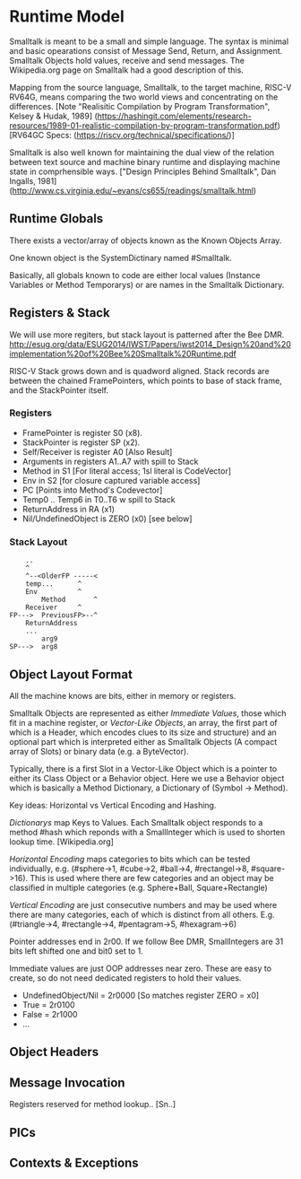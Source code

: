# Runtime Model

Smalltalk is meant to be a small and simple language.
The syntax is minimal and basic opearations consist of Message Send, Return, and Assignment.
Smalltalk Objects hold values, receive and send messages.
The Wikipedia.org page on Smalltalk had a good description of this.

Mapping from the source language, Smalltalk, to the target machine, RISC-V RV64G,
means comparing the two world views and concentrating on the differences.
[Note "Realisitic Compilation by Program Transformation", Kelsey & Hudak, 1989]
(https://hashingit.com/elements/research-resources/1989-01-realistic-compilation-by-program-transformation.pdf)
[RV64GC Specs: (https://riscv.org/technical/specifications/)] 

Smalltalk is also well known for maintaining the dual view of the relation
between text source and machine binary runtime and displaying machine state
in comprhensible ways.
["Design Principles Behind Smalltalk", Dan Ingalls, 1981]
(http://www.cs.virginia.edu/~evans/cs655/readings/smalltalk.html)

## Runtime Globals

There exists a vector/array of objects known as the Known Objects Array.

One known object is the SystemDictinary named #Smalltalk.

Basically, all globals known to code are either local values
(Instance Variables or Method Temporarys) or are names in the Smalltalk Dictionary.

## Registers & Stack

We will use more regiters, but stack layout is patterned after the Bee DMR.
http://esug.org/data/ESUG2014/IWST/Papers/iwst2014_Design%20and%20implementation%20of%20Bee%20Smalltalk%20Runtime.pdf 

RISC-V Stack grows down and is quadword aligned.
Stack records are between the chained FramePointers, which points to base of stack frame, and the StackPointer itself.

### Registers

- FramePointer is register S0 (x8).
- StackPointer is register SP (x2).
- Self/Receiver is register A0 [Also Result]
- Arguments in registers A1..A7 with spill to Stack
- Method in S1 [For literal access; 1sl literal is CodeVector]
- Env in S2 [for closure captured variable access]
- PC [Points into Method's Codevector]
- Temp0 .. Temp6 in T0..T6 w spill to Stack
- ReturnAddress in RA (x1)
- Nil/UndefinedObject is ZERO (x0) [see below]

### Stack Layout
```
    ..    
    ^
    ^--<OlderFP -----<
	temp...      ^
	Env          ^
        Method       ^
	Receiver     ^
FP--->  PreviousFP>--^
	ReturnAddress
	...
        arg9
SP--->  arg8
```

## Object Layout Format

All the machine knows are bits, either in memory or registers.

Smalltalk Objects are represented as either
_Immediate Values_, those which fit in a machine register,
or
_Vector-Like Objects_, an array, the first part of which is a Header,
which encodes clues to its size and structure) and an optional part which is
interpreted either as Smalltalk Objects (A compact array of Slots) or
binary data (e.g. a ByteVector).

Typically, there is a first Slot in a Vector-Like Object which is a pointer
to either its Class Object or a Behavior object.  Here we use a Behavior object
which is basically a Method Dictionary, a Dictionary of (Symbol -> Method).

Key ideas: Horizontal vs Vertical Encoding and Hashing.

_Dictionarys_ map Keys to Values.
Each Smalltalk object responds to a method #hash which reponds with a SmallInteger
which is used to shorten lookup time. [Wikipedia.org]

_Horizontal Encoding_ maps categories to bits which can be tested individually,
e.g. (#sphere->1, #cube->2, #ball->4, #rectangel->8, #square->16).
This is used where there are few
categories and an object may be classified in 
multiple categories (e.g. Sphere+Ball, Square+Rectangle)

_Vertical Encoding_ are just consecutive numbers and may be used where there are many categories,
each of which is distinct from all others.
E.g. (#triangle->4, #rectangle->4, #pentagram->5, #hexagram->6)

Pointer addresses end in 2r00.  If we follow Bee DMR, SmallIntegers are 31 bits left shifted
one and bit0 set to 1.

Immediate values are just OOP addresses near zero.
These are easy to create, so do not need dedicated registers to hold their values.

- UndefinedObject/Nil = 2r0000  [So matches register ZERO = x0]
- True  = 2r0100
- False = 2r1000
- ...

## Object Headers

## Message Invocation

Registers reserved for method lookup.. [Sn..]

## PICs

## Contexts & Exceptions

